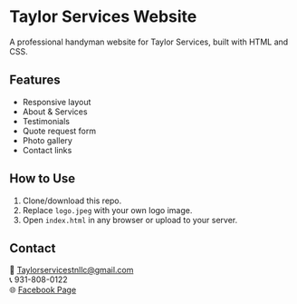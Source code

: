 # Taylor Services Website

A professional handyman website for Taylor Services, built with HTML and CSS.

## Features
- Responsive layout
- About & Services
- Testimonials
- Quote request form
- Photo gallery
- Contact links

## How to Use
1. Clone/download this repo.
2. Replace `logo.jpeg` with your own logo image.
3. Open `index.html` in any browser or upload to your server.

## Contact
📧 Taylorservicestnllc@gmail.com  
📞 931-808-0122  
🌐 [Facebook Page](https://www.facebook.com/share/1712b1L4Pj/?mibextid=wwXIfr)



